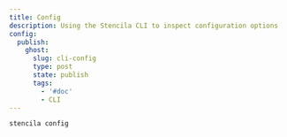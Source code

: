 ```yaml
---
title: Config
description: Using the Stencila CLI to inspect configuration options
config:
  publish:
    ghost:
      slug: cli-config
      type: post
      state: publish
      tags:
        - '#doc'
        - CLI
---
```


```sh
stencila config
```
